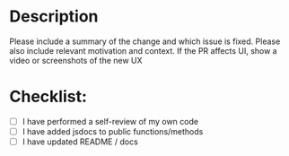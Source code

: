 # Description

Please include a summary of the change and which issue is fixed. Please also include relevant motivation and context. If the PR affects UI, show a video or screenshots of the new UX


# Checklist:

- [ ] I have performed a self-review of my own code
- [ ] I have added jsdocs to public functions/methods
- [ ] I have updated README / docs